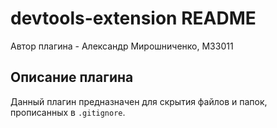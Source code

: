 # devtools-extension README

Автор плагина - Александр Мирошниченко, М33011

## Описание плагина

Данный плагин предназначен для скрытия файлов и папок, прописанных в `.gitignore`.
